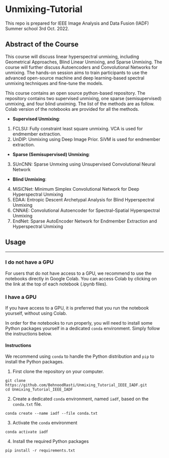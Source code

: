 # Unmixing-Tutorial
This repo is prepared for IEEE Image Analysis and Data Fusion (IADF) Summer school 3rd Oct. 2022. 

## Abstract of the Course

This course will discuss linear hyperspectral unmixing, including Geometrical Approaches, Blind Linear Unmixing, and Sparse Unmixing. The course will further discuss Autoencoders and Convolutional Networks for unmixing. The hands-on session aims to train participants to use the advanced open-source machine and deep learning-based spectral unmixing techniques and fine-tune the models.

This course contains an open source python-based repository. The repository contains two supervised unmixing, one sparse (semisupervised) unmixing, and four blind unximing. The list of the methods are as follow. Colab version of the notebooks are provided for all the methods. 

* **Supervised Unmixing**:

1. FCLSU: Fully constraint least square unmixing. VCA is used for endmember extraction.
2. UnDIP: Unmixing using Deep Image Prior. SiVM is used for endmember extraction.

* **Sparse (Semisupervised) Unmixing**:

3. SUnCNN: Sparse Unmxing using Unsupervised Convolutional Neural Network

* **Blind Unmixing**:

4. MiSiCNet: Minimum Simplex Convolutional Network for Deep Hyperspectral Unmixing
5. EDAA: Entropic Descent Archetypal Analysis for Blind Hyperspectral Unmixing
6. CNNAE: Convolutional Autoencoder for Spectral–Spatial Hyperspectral Unmixing
7. EndNet: Sparse AutoEncoder Network for Endmember Extraction and Hyperspectral Unmixing


## Usage

---

### I do not have a GPU

For users that do not have access to a GPU, we recommend to use the notebooks directly in Google Colab.
You can access Colab by clicking on the link at the top of each notebook (.ipynb files).

### I have a GPU

If you have access to a GPU, it is preferred that you run the notebook yourself, without using Colab.

In order for the notebooks to run properly, you will need to install some Python packages yourself in a dedicated `conda` environment.
Simply follow the instructions below.

#### Instructions

We recommend using `conda` to handle the Python distribution and `pip` to install the Python packages.

1. First clone the repository on your computer.

```
git clone https://github.com/BehnoodRasti/Unmixing_Tutorial_IEEE_IADF.git
cd Unmixing_Tutorial_IEEE_IADF
```

2. Create a dedicated `conda` environment, named `iadf`, based on the `conda.txt` file.

```
conda create --name iadf --file conda.txt
```

3. Activate the `conda` environment

```
conda activate iadf
```

4. Install the required Python packages

```
pip install -r requirements.txt
```
